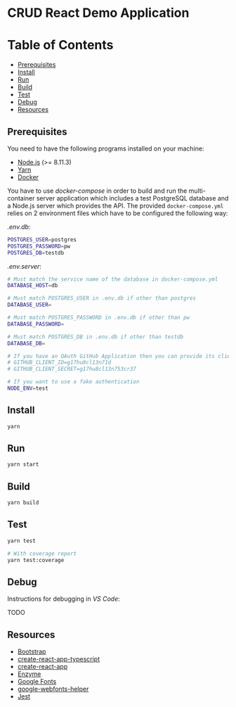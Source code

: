 # CRUD React Demo Application

Table of Contents
=================

* [Prerequisites](#prerequisites)
* [Install](#install)
* [Run](#run)
* [Build](#build)
* [Test](#test)
* [Debug](#debug)
* [Resources](#resources)

## Prerequisites

You need to have the following programs installed on your machine:
- [Node.js](https://nodejs.org/) (>= 8.11.3)
- [Yarn](https://yarnpkg.com/)
- [Docker](https://www.docker.com/)

You have to use _docker-compose_ in order to build and run the multi-container server application which includes a test PostgreSQL database and a Node.js server which provides the API. The provided `docker-compose.yml` relies on 2 environment files which have to be configured the following way:

_.env.db_:
```sh
POSTGRES_USER=postgres
POSTGRES_PASSWORD=pw
POSTGRES_DB=testdb
```

_.env.server_:
```sh
# Must match the service name of the database in docker-compose.yml
DATABASE_HOST=db

# Must match POSTGRES_USER in .env.db if other than postgres
DATABASE_USER=

# Must match POSTGRES_PASSWORD in .env.db if other than pw
DATABASE_PASSWORD=

# Must match POSTGRES_DB in .env.db if other than testdb
DATABASE_DB=

# If you have an OAuth GitHub Application then you can provide its client id and secret. The callback URL of your app must be set to: http://localhost:3000/api/v1/auth/github/callback
# GITHUB_CLIENT_ID=g17hu8cl13n71d
# GITHUB_CLIENT_SECRET=g17hu8cl13n753cr37

# If you want to use a fake authentication
NODE_ENV=test
```

## Install

```sh
yarn
```

## Run

```sh
yarn start
```

## Build

```sh
yarn build
```

## Test

```sh
yarn test

# With coverage report
yarn test:coverage
```

## Debug

Instructions for debugging in _VS Code_:

TODO

## Resources

- [Bootstrap](https://getbootstrap.com/docs/4.1/getting-started/introduction/)
- [create-react-app-typescript](https://github.com/wmonk/create-react-app-typescript)
- [create-react-app](https://github.com/facebook/create-react-app/blob/master/packages/react-scripts/template/README.md)
- [Enzyme](http://airbnb.io/enzyme/)
- [Google Fonts](https://fonts.google.com/)
- [google-webfonts-helper](https://google-webfonts-helper.herokuapp.com/fonts)
- [Jest](https://jestjs.io/docs/en/api)